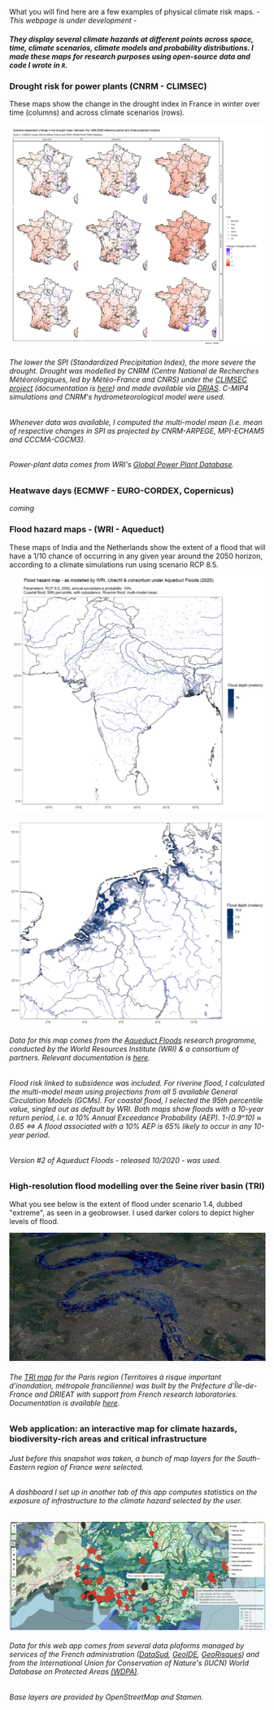 What you will find here are a few examples of physical climate risk maps. _- This webpage is under development -_

##### They display several climate hazards at different points across space, time, climate scenarios, climate models and probability distributions. I made these maps for research purposes using open-source data and code I wrote in `R`.


### Drought risk for power plants (CNRM - CLIMSEC)

These maps show the change in the drought index in France in winter over time (columns) and across climate scenarios (rows).

![Image4](/drought.png)

###### The lower the SPI (Standardized Precipitation Index), the more severe the drought. Drought was modelled by CNRM (Centre National de Recherches Météorologiques, led by Météo-France and CNRS) under the [CLIMSEC project](http://www.umr-cnrm.fr/spip.php?article605) (documentation is [here](http://www.umr-cnrm.fr/IMG/pdf/2011_fmaif_rapport_final_v2.2.pdf)) and made available via [DRIAS](http://www.drias-climat.fr/accompagnement/sections/187). C-MIP4 simulations and CNRM's hydrometeorological model were used. 

###### Whenever data was available, I computed the multi-model mean (i.e. mean of respective changes in SPI as projected by CNRM-ARPEGE, MPI-ECHAM5 and CCCMA-CGCM3). 

###### Power-plant data comes from WRI's [Global Power Plant Database](https://datasets.wri.org/dataset/globalpowerplantdatabase).



### Heatwave days (ECMWF - EURO-CORDEX, Copernicus)

_coming_


### Flood hazard maps - (WRI - Aqueduct)

These maps of India and the Netherlands show the extent of a flood that will have a 1/10 chance of occurring in any given year around the 2050 horizon, according to a climate simulations run using scenario RCP 8.5.

![Image1](/map_india.png)

![Image1](/map_nl.png)

###### Data for this map comes from the [Aqueduct Floods](https://www.wri.org/aqueduct/floods) research programme, conducted by the World Resources Institute (WRI) & a consortium of partners. Relevant documentation is [here](https://www.wri.org/research/aqueduct-floods-methodology).

###### Flood risk linked to subsidence was included. For riverine flood, I calculated the multi-model mean using projections from all 5 available General Circulation Models (GCMs). For coastal flood, I selected the 95th percentile value, singled out as default by WRI. Both maps show floods with a 10-year return period, i.e. a 10% Annual Exceedance Probability (AEP). 1-(0.9^10) ≈ 0.65 <=> A flood associated with a 10% AEP is 65% likely to occur in any 10-year period.

###### Version #2 of Aqueduct Floods - released 10/2020 - was used.


### High-resolution flood modelling over the Seine river basin (TRI)

What you see below is the extent of flood under scenario 1.4, dubbed "extreme", as seen in a geobrowser. I used darker colors to depict higher levels of flood.

![Image2](/paris.jpg)

###### The [TRI map](http://www.driee.ile-de-france.developpement-durable.gouv.fr/tri-de-la-metropole-francilienne-a1769.html) for the Paris region (Territoires à risque important d’inondation, métropole francilienne) was built by the Préfecture d'Île-de-France and DRIEAT with support from French research laboratories. Documentation is available [here](http://webissimo.developpement-durable.gouv.fr/IMG/pdf/20170209_atlas_idf_a3_paysage_document_principal_cle5be11d.pdf).



### Web application: an interactive map for climate hazards, biodiversity-rich areas and critical infrastructure

###### Just before this snapshot was taken, a bunch of map layers for the South-Eastern region of France were selected.

###### A dashboard I set up in another tab of this app computes statistics on the exposure of infrastructure to the climate hazard selected by the user.

![Image3](/snap_app.png)

###### Data for this web app comes from several data plaforms managed by services of the French administration ([DataSud](https://www.datasud.fr/), [GeoIDE](http://carto.geo-ide.application.developpement-durable.gouv.fr/1131/environnement.map), [GeoRisques](https://www.georisques.gouv.fr/donnees/bases-de-donnees)) and from the International Union for Conservation of Nature's (IUCN) World Database on Protected Areas [(WDPA)](https://www.iucn.org/theme/protected-areas/our-work/quality-and-effectiveness/world-database-protected-areas-wdpa). 
###### Base layers are provided by OpenStreetMap and Stamen.





